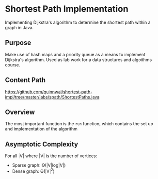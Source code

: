 # Shortest Path Implementation
Implementing Dijkstra's algorithm to determine the shortest path within a graph in Java.

## Purpose
Make use of hash maps and a priority queue as a means to implement Dijkstra's algorithm. Used as lab work for a data structures and algoithms course.

## Content Path
https://github.com/quinnwai/shortest-path-impl/tree/master/labs/spath/ShortestPaths.java

## Overview
The most important function is the `run` function, which contains the set up and implementation of the algorithm

## Asymptotic Complexity
For all |V| where |V| is the number of vertices:
 - Sparse graph: &Theta;(|V|log|V|)
 - Dense graph: &Theta;(|V|<sup>2</sup>)
